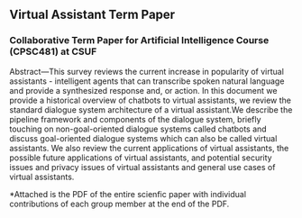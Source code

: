 ## Virtual Assistant Term Paper

### Collaborative Term Paper for Artificial Intelligence Course (CPSC481) at CSUF

Abstract—This survey reviews the current increase in popularity
of virtual assistants - intelligent agents that can transcribe
spoken natural language and provide a synthesized response and,
or action. In this document we provide a historical overview of
chatbots to virtual assistants, we review the standard dialogue
system architecture of a virtual assistant.We describe the pipeline
framework and components of the dialogue system, briefly
touching on non-goal-oriented dialogue systems called chatbots
and discuss goal-oriented dialogue systems which can also be
called virtual assistants. We also review the current applications
of virtual assistants, the possible future applications of virtual
assistants, and potential security issues and privacy issues of
virtual assistants and general use cases of virtual assistants.

*Attached is the PDF of the entire scienfic paper with individual contributions of each group member at the end of the PDF.
